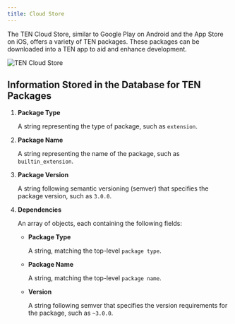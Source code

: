 ```yaml
---
title: Cloud Store
---
```


The TEN Cloud Store, similar to Google Play on Android and the App Store on iOS, offers a variety of TEN packages. These packages can be downloaded into a TEN app to aid and enhance development.

![TEN Cloud Store](https://ten-framework-assets.s3.amazonaws.com/doc-assets/ten_cloud_store.png)

## Information Stored in the Database for TEN Packages

1. **Package Type**

   A string representing the type of package, such as `extension`.

2. **Package Name**

   A string representing the name of the package, such as `builtin_extension`.

3. **Package Version**

   A string following semantic versioning (semver) that specifies the package version, such as `3.0.0`.

4. **Dependencies**

   An array of objects, each containing the following fields:

   - **Package Type**

     A string, matching the top-level `package type`.

   - **Package Name**

     A string, matching the top-level `package name`.

   - **Version**

     A string following semver that specifies the version requirements for the package, such as `~3.0.0`.

